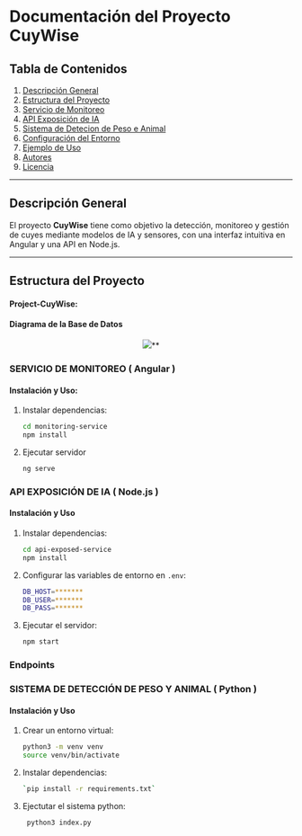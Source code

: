 
# Documentación del Proyecto CuyWise

## Tabla de Contenidos
1. [Descripción General](#descripción-general)
2. [Estructura del Proyecto](#estructura-del-proyecto)
3. [Servicio de Monitoreo](#Servicio-de-Monitoreo)
4. [API Exposición de IA](#backend-nodejs)
5. [Sistema de Detecion de Peso e Animal](#inteligencia-artificial-python)
6. [Configuración del Entorno](#configuración-del-entorno)
7. [Ejemplo de Uso](#ejemplo-de-uso)
8. [Autores](#autores)
9. [Licencia](#licencia)

---

## Descripción General
El proyecto **CuyWise** tiene como objetivo la detección, monitoreo y gestión de cuyes mediante modelos de IA y sensores, con una interfaz intuitiva en Angular y una API en Node.js.

---

## Estructura del Proyecto
#### Project-CuyWise:


#### Diagrama de la Base de Datos
<div align="center">

![](https://lh7-rt.googleusercontent.com/docsz/AD_4nXcskyg-4YQyZn3gZ3dKmKT3zI_AkRv2wp0f5SKj_ssAuUifD-KgK5x1vG6bdEbIVsKlolv3n667SeYcZraqTRp_t0Hx1n3JU_2Mu-EVqhGIPAh8ojd8FqH92yDHcA7-QH96a1oRhQ?key=bJjD0ps2Yo0J-la2DckDGMcN)**
</div>

### SERVICIO DE MONITOREO ( Angular )

####  Instalación y Uso:
1. Instalar dependencias:
   ```bash
   cd monitoring-service
   npm install
   ```
  2. Ejecutar servidor
	 ```bash
	 ng serve
	  ``` 

### API EXPOSICIÓN DE IA ( Node.js )
#### Instalación y Uso
1. Instalar dependencias:
   ```bash
   cd api-exposed-service
   npm install
   ```
2. Configurar las variables de entorno en `.env`:
	```bash
   DB_HOST=*******
   DB_USER=*******
   DB_PASS=*******
   ```
3. Ejecutar el servidor:
	```bash
   npm start
   ```
### Endpoints

### SISTEMA DE DETECCIÓN DE PESO Y ANIMAL ( Python )
#### Instalación y Uso
1. Crear un entorno virtual:
   ```bash
   python3 -m venv venv
   source venv/bin/activate
   ```
2. Instalar dependencias:
	```bash
   `pip install -r requirements.txt`
   ```
  3. Ejectutar el sistema python:
		```bash
	     python3 index.py
	   ```
